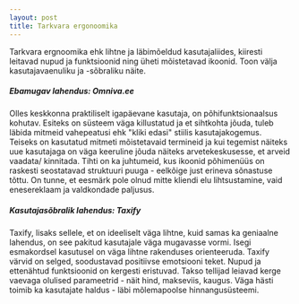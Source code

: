 ```yaml
---
layout: post
title: Tarkvara ergonoomika
---
```


Tarkvara ergnoomika ehk lihtne ja läbimõeldud kasutajaliides, kiiresti leitavad nupud ja funktsioonid ning üheti mõistetavad ikoonid. Toon välja kasutajavaenuliku ja -sõbraliku näite.

##### Ebamugav lahendus: Omniva.ee
Olles keskkonna praktiliselt igapäevane kasutaja, on põhifunktsionaalsus kohutav.
Esiteks on süsteem väga killustatud ja et sihtkohta jõuda, tuleb läbida mitmeid vahepeatusi ehk "kliki edasi" stiilis kasutajakogemus. Teiseks on kasutatud mitmeti mõistetavaid termineid ja kui tegemist näiteks uue kasutajaga on väga keeruline jõuda näiteks arvetekeskusesse, et arveid vaadata/ kinnitada. Tihti on ka juhtumeid, kus ikoonid põhimenüüs on raskesti seostatavad struktuuri puuga - eelkõige just erineva sõnastuse tõttu. 
On tunne, et eesmärk pole olnud mitte kliendi elu lihtsustamine, vaid enesereklaam ja valdkondade paljusus.

##### Kasutajasõbralik lahendus: Taxify
Taxify, lisaks sellele, et on ideeliselt väga lihtne, kuid samas ka geniaalne lahendus, on see pakitud kasutajale väga mugavasse vormi. Isegi esmakordsel kasutusel on väga lihtne rakenduses orienteeruda.
Taxify värvid on selged, soodustavad positiivse emotsiooni teket. Nupud ja ettenähtud funktsioonid on kergesti eristuvad. Takso tellijad leiavad kerge vaevaga  olulised parameetrid - näit hind, makseviis, kaugus.
Väga hästi toimib ka kasutajate haldus - läbi mõlemapoolse hinnangusüsteemi.

